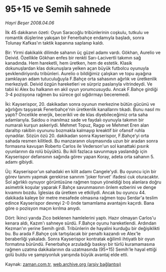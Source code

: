 # 95+15 ve Semih sahnede

*Hayri Beşer 2008.04.06*

<tr><td class="metin" colspan="2" style="padding-top: 20px; padding-left: 5px; padding-right: 10px;">İlk 45 dakikanın özeti: Oyun Saracoğlu tribünlerinin coşkulu, tutkulu ve romantik düşlerine yakışan bir Fenerbahçe endamıyla başladı, sonra Tolunay Kafkas'ın taktik kapanına saplanıp kaldı.</td></tr><tr><td class="metin" colspan="2" style="padding-top: 20px; padding-left: 5px; padding-right: 10px;"><p>Bir: Yirmi dakikalık dilimde sahanın üç güzel adamı vardı. Gökhan, Aurelio ve Deivid. Özellikle Gökhan enfes bir renkti Sarı-Lacivertli takımın sağ kanadında. Hem hareketli, hem üretken, hem de estetik. Klasik dokunuşlardan klas dokunuşlara yelken açan büyük futbolcu oyunuyla şevklendiriyordu tribünleri. Aurelio o bildiğimiz çalışkan ve topu ayağına zamklayan adam tutuculuğuyla F.Bahçe orta sahasının ağırlık ve üretkenlik merkeziydi. Deivid özgün hareketleri ve sürpriz paslarıyla vitrindeydi. Ve tabii ki Alex bu halkanın en akil oyun yorumcusuydu. Ancak F.Bahçe girdiği 3-4 pozisyona rağmen bu sürece gol sığdırmayı beceremedi.
<p> İki: Kayserispor, 20. dakikadan sonra oyunun merkezine bütün gücünü ve ağırlığını taşıyarak Fenerbahçe'nin üretkenlik kanallarını tıkadı. Bunu nasıl mı yaptı? Öncelikle enerjik, becerikli ve de klas diyebileceğimiz orta saha adamlarıyla. Saidou o inanılmaz sade ve faydalı oyunuyla takımın bir numaralı kurşun askeriydi. Mehmet Topuz, Ragıp ve Mehmet Eren alan daraltıp rakibin oyununu bozmakla kalmayıp kreaktif bir ofansif ruhla oynadılar. Sözün özü 20. dakikadan sonra Kayserispor, F.Bahçe'yi orta sahada resmen kilitledi. Bu manzaranın oluşmasında uzun bir aradan sonra formasına kavuşan Roberto Carlos ile Vederson'un sol kanattaki pısırık oyunlarının da rolü büyüktü. Bu ikili fazlaca savunmaya yaslandığı için Kayserispor defansının sağında görev yapan Koray, adeta orta sahanın 5. adamı gibiydi.
<p> Üç: Kayserispor'un sahadaki en kilit adamı Cangele'ydi. Bu oyuncu için bir görev tanımı yapmak gerekirse sanırım 'joker forvet' ifadesi cuk oturacaktır. Sol ağırlıklı oynuyor görüntüsüne rağmen topun yöneldiği boş alanlara doğru asimetrik koşular yaparak F.Bahçe savunmasının önlem ezberini ve denge kıvamını bozdu. İglesias da üretken ve etkiliydi. Ancak bu oyuncu 44. dakikada kaleye bir metre mesafede olmasına rağmen topu Serdar'a teslim edince Kayserispor devreyi 2-0 önde tamamlama avantajını kaçırdı. Bana göre o pozisyon maçın kırılma anıydı.
<p> Dört: İkinci yarıda Zico beklenen hamlelerini yaptı. Hazır olmayan Carlos'u kenara aldı, Kazım'ı sahneye sürdü. F.Bahçe oyunu hareketlendi. Ardından Kezman'ın yerine Semih girdi. Tribünlerin de hayalini kurduğu bir değişiklikti bu. Bu arada F.Bahçe çok tartışılacak bir penaltı kazandı ve Alex'le beraberliği yakaladı. Sonra Kayserispor kontratak eğilimli ihtiyatlı bir oyun formatına büründü. Fenerbahçe arzuladığı baskıyı bir türlü kuramamasına rağmen uzatma dakikalarının da uzatmasında (95+15) Semih'le hayal ettiği golü buldu ve şampiyonluk yarışında büyük avantaj elde etti. <br/></p></p></p></p></td></tr>

Kaynak: [zaman.com.tr](http://zaman.com.tr/yazar.do?yazino=674030), [web.archive.org (arşiv bağlantısı)](http://web.archive.org/web/20080609182836/http://www.zaman.com.tr:80/yazar.do?yazino=674030)

